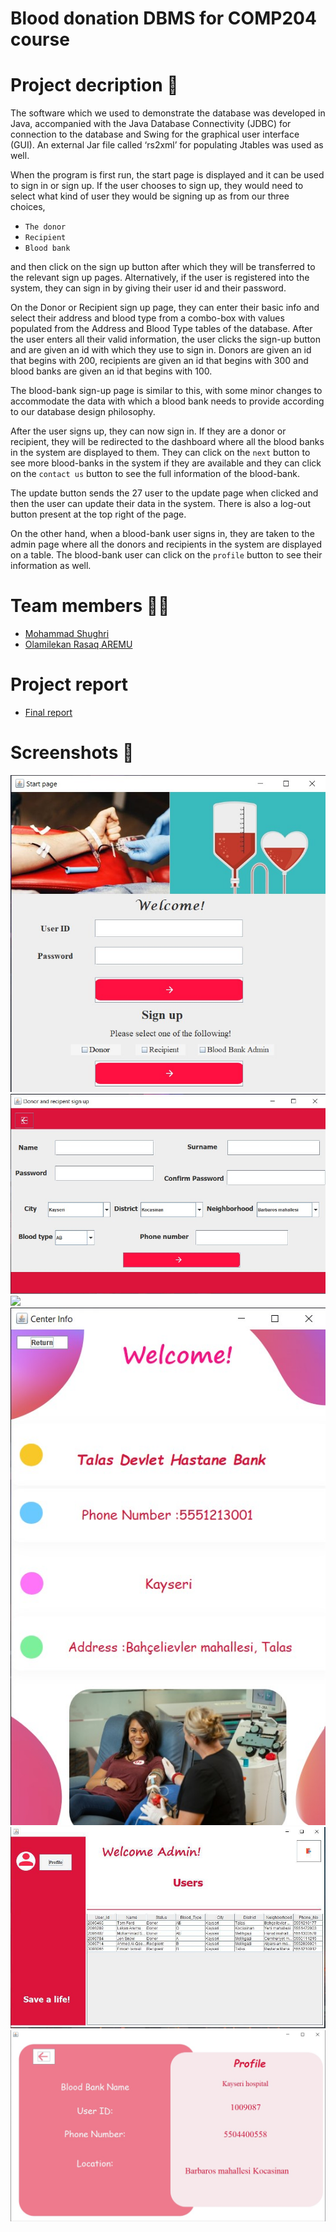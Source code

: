 # Blood donation DBMS for COMP204 course 

# Project decription 📃

The software which we used to demonstrate the database was developed in Java, accompanied with the Java Database Connectivity (JDBC) for connection to the database and Swing for the graphical user interface (GUI). 
An external Jar file called ‘rs2xml’ for populating Jtables was used as well.

When the program is first run, the start page is displayed and it can be used to sign in or sign up.
If the user chooses to sign up, they would need to select what kind of user they would be signing up as from our three choices, 
- `The donor`
- `Recipient`
- `Blood bank`


and then click on the sign up button after which they will be transferred to the relevant sign up pages.
Alternatively, if the user is registered into the system, they can sign in by giving their user id and their password.

On the Donor or Recipient sign up page, they can enter their basic info and select their address and blood type from a combo-box with values populated from the Address and Blood Type tables of the database.
After the user enters all their valid information, the user clicks the sign-up button and are given an id with which they use to sign in. Donors are given an id that begins with 200, recipients are given an id that begins with 300 and blood banks are given an id that begins with 100. 

The blood-bank sign-up page is similar to this, with some minor changes to accommodate the data with which a blood bank needs to provide according to our database design philosophy.

After the user signs up, they can now sign in. If they are a donor or recipient, they will be redirected to the dashboard where all the blood banks in the system are displayed to them. They can click on the `next` button to see more blood-banks in the system if they are available and they can click on the `contact us` button to see the full information of the blood-bank. 

The update button sends the 27 user to the update page when clicked and then the user can update their data in the system. There is also a log-out button present at the top right of the page.

On the other hand, when a blood-bank user signs in, they are taken to the admin page where all the donors and recipients in the system are displayed on a table. The blood-bank user can click on the `profile` button to see their information as well.

# Team members 👨‍💻
- [Mohammad Shughri](https://github.com/MXS11)
- [Olamilekan Rasaq AREMU](https://github.com/Areezy)
# Project report
- [Final report](https://drive.google.com/file/d/12fcKsY-g5QpwEGohX-1LEY_gvkocbpoz/view?usp=sharing)
# Screenshots 📸

![](screenshot/1.jpg)
![](screenshot/2.jpg)
![](screenshot/3.jpg)
![](screenshot/4.jpg)
![](screenshot/5.jpg)
![](screenshot/6.jpg)
